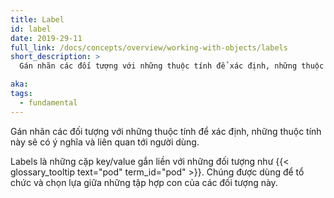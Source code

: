 ```yaml
---
title: Label
id: label
date: 2019-29-11
full_link: /docs/concepts/overview/working-with-objects/labels
short_description: >
  Gán nhãn các đối tượng với những thuộc tính để xác định, những thuộc tính này sẽ có ý nghĩa và liên quan tới người dùng.

aka:
tags:
  - fundamental
---
```


Gán nhãn các đối tượng với những thuộc tính để xác định, những thuộc tính này sẽ có ý nghĩa và liên quan tới người dùng.

<!--more-->

Labels là những cặp key/value gắn liền với những đối tượng như {{< glossary_tooltip text="pod" term_id="pod" >}}. Chúng được dùng để tổ chức và chọn lựa giữa những tập hợp con của các đối tượng này.
